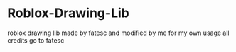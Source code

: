 # Roblox-Drawing-Lib
roblox drawing lib made by fatesc and modified by me for my own usage
all credits go to fatesc

